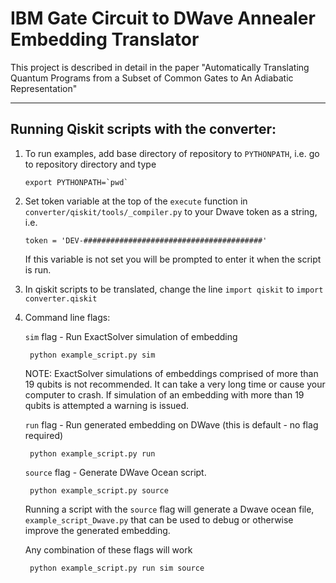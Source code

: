 # IBM Gate Circuit to DWave Annealer Embedding Translator

This project is described in detail in the paper "Automatically Translating Quantum Programs from a Subset of Common Gates to An Adiabatic Representation"

-----------------------------------------------------------------------------

## Running Qiskit scripts with the converter:

1) To run examples, add base directory of repository to ```PYTHONPATH```, i.e. go to repository directory and type

      ```export PYTHONPATH=`pwd` ```

2) Set token variable at the top of the ```execute``` function in ```converter/qiskit/tools/_compiler.py``` to your Dwave token as a string, i.e.

      ```token = 'DEV-########################################'```

      If this variable is not set you will be prompted to enter it when the script is run.

3) In qiskit scripts to be translated, change the line ```import qiskit``` to ```import converter.qiskit```


4) Command line flags:

      ```sim``` flag - Run ExactSolver simulation of embedding
        
        python example_script.py sim
     
      NOTE: ExactSolver simulations of embeddings comprised of more than 19 qubits is not recommended. It can take a very long time or cause your computer to crash. If simulation of an embedding with more than 19 qubits is attempted a warning is issued.
     
      ```run``` flag - Run generated embedding on DWave (this is default - no flag required) 
        
        python example_script.py run
        
      ```source``` flag -  Generate DWave Ocean script.
        
        python example_script.py source
       
      Running a script with the ```source``` flag will generate a Dwave ocean file, ```example_script_Dwave.py``` that can be used to debug or otherwise improve the generated embedding.
        
      Any combination of these flags will work 
        
        python example_script.py run sim source
